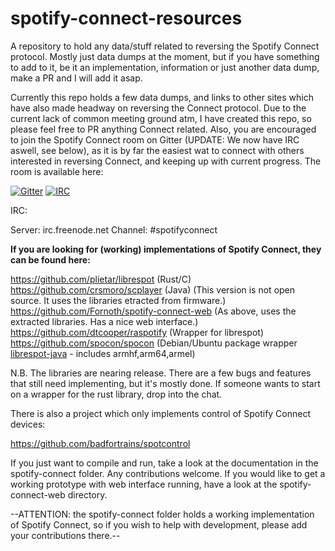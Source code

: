 # spotify-connect-resources
A repository to hold any data/stuff related to reversing the Spotify Connect protocol. Mostly just data dumps at the moment, but if you have something to add to it, be it an implementation, information or just another data dump, make a PR and I will add it asap.

Currently this repo holds a few data dumps, and links to other sites which have also made headway on reversing the Connect protocol. Due to the current lack of common meeting ground atm, I have created this repo, so please feel free to PR anything Connect related. Also, you are encouraged to join the Spotify Connect room on Gitter (UPDATE: We now have IRC aswell, see below), as it is by far the easiest wat to connect with others interested in reversing Connect, and keeping up with current progress. The room is available here:

[![Gitter](https://badges.gitter.im/Join%20Chat.svg)](https://gitter.im/sashahilton00/spotify-connect-resources?utm_source=badge&utm_medium=badge&utm_campaign=pr-badge)
[![IRC](https://img.shields.io/badge/IRC-Freenode-brightgreen.svg)](https://webchat.freenode.net/)

IRC:

Server: irc.freenode.net
Channel: #spotifyconnect

**If you are looking for (working) implementations of Spotify Connect, they can be found here:**

https://github.com/plietar/librespot (Rust/C)  
https://github.com/crsmoro/scplayer (Java) (This version is not open source. It uses the libraries etracted from firmware.)
https://github.com/Fornoth/spotify-connect-web (As above, uses the extracted libraries. Has a nice web interface.)
https://github.com/dtcooper/raspotify (Wrapper for librespot) \
https://github.com/spocon/spocon (Debian/Ubuntu package wrapper [librespot-java](https://github.com/librespot-org/librespot-java) - includes armhf,arm64,armel)

N.B. The libraries are nearing release. There are a few bugs and features that still need implementing, but it's mostly done. If someone wants to start on a wrapper for the rust library, drop into the chat.

There is also a project which only implements control of Spotify Connect devices:

https://github.com/badfortrains/spotcontrol

If you just want to compile and run, take a look at the documentation in the spotify-connect folder.
Any contributions welcome. If you would like to get a working prototype with web interface running, have a look at the spotify-connect-web directory.

--ATTENTION: the spotify-connect folder holds a working implementation of Spotify Connect, so if you wish to help with development, please add your contributions there.--
